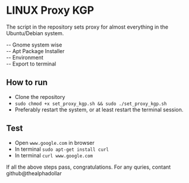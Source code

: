 # LINUX Proxy KGP 

The script in the repository sets proxy for almost everything in the
Ubuntu/Debian system.

-- Gnome system wise</br>
-- Apt Package Installer</br>
-- Environment</br>
-- Export to terminal</br>

## How to run

- Clone the repository
- `sudo chmod +x set_proxy_kgp.sh && sudo ./set_proxy_kgp.sh`
- Preferably restart the system, or at least restart the terminal session.

## Test

- Open `www.google.com` in browser
- In terminal `sudo apt-get install curl`
- In terminal `curl www.google.com`

If all the above steps pass, congratulations.
For any quries, contant github@thealphadollar
